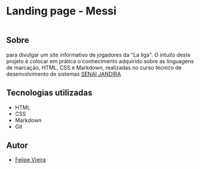 # Landing page - Messi

![]()


## Sobre 
para divulgar um site informativo de jogadores da "La liga".
O intuito deste projeto é colocar em prática o conhecimento adquirido sobre as linguagens de marcação, HTML, CSS e Markdown, realizadas no curso técnico de desenvolvimento de sistemas [SENAI JANDIRA](https://sp.senai.br/unidade/jandira/)

## Tecnologias utilizadas
- HTML
- CSS
- Markdown
- Git

## Autor
- [Felipe Vieira](https://www.linkedin.com/in/felipe-vieira-363074327/)